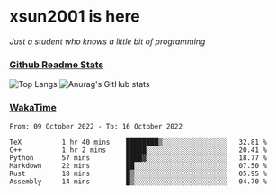 # xsun2001 is here

*Just a student who knows a little bit of programming*

### [Github Readme Stats](https://github.com/anuraghazra/github-readme-stats)

![Top Langs](https://github-readme-stats.vercel.app/api/top-langs/?username=xsun2001&layout=compact&theme=radical) ![Anurag's GitHub stats](https://github-readme-stats.vercel.app/api?username=xsun2001&show_icons=true&theme=radical)

### [WakaTime](https://wakatime.com)

<!--START_SECTION:waka-->

```text
From: 09 October 2022 - To: 16 October 2022

TeX          1 hr 40 mins    ████████▒░░░░░░░░░░░░░░░░   32.81 %
C++          1 hr 2 mins     █████░░░░░░░░░░░░░░░░░░░░   20.41 %
Python       57 mins         ████▓░░░░░░░░░░░░░░░░░░░░   18.77 %
Markdown     22 mins         ██░░░░░░░░░░░░░░░░░░░░░░░   07.50 %
Rust         18 mins         █▒░░░░░░░░░░░░░░░░░░░░░░░   05.95 %
Assembly     14 mins         █▒░░░░░░░░░░░░░░░░░░░░░░░   04.70 %
```

<!--END_SECTION:waka-->
